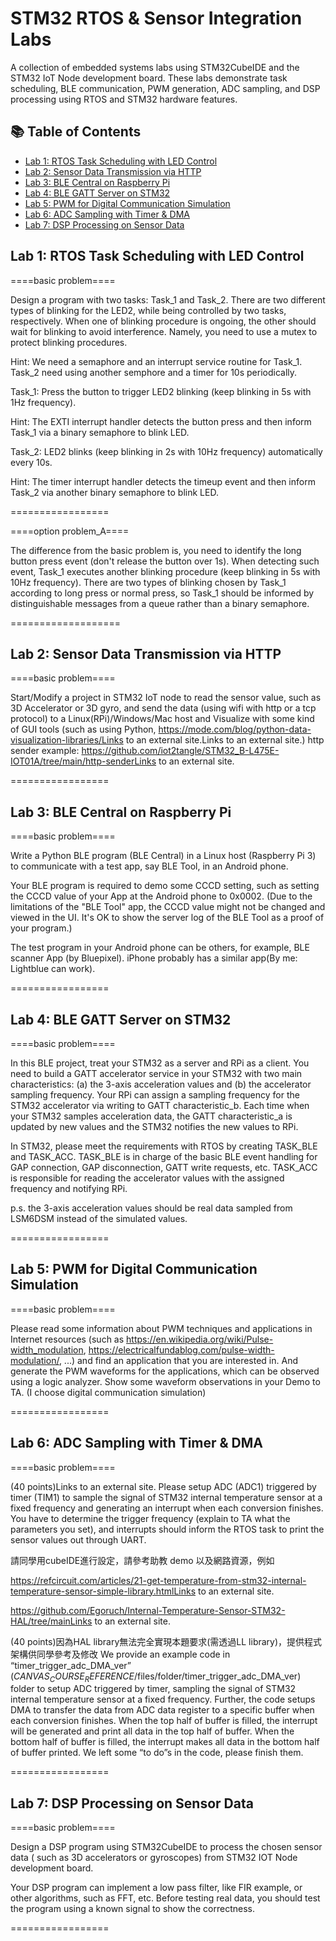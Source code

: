 # STM32 RTOS & Sensor Integration Labs

A collection of embedded systems labs using STM32CubeIDE and the STM32 IoT Node development board. These labs demonstrate task scheduling, BLE communication, PWM generation, ADC sampling, and DSP processing using RTOS and STM32 hardware features.

## 📚 Table of Contents

- [Lab 1: RTOS Task Scheduling with LED Control](#lab-1-rtos-task-scheduling-with-led-control)
- [Lab 2: Sensor Data Transmission via HTTP](#lab-2-sensor-data-transmission-via-http)
- [Lab 3: BLE Central on Raspberry Pi](#lab-3-ble-central-on-raspberry-pi)
- [Lab 4: BLE GATT Server on STM32](#lab-4-ble-gatt-server-on-stm32)
- [Lab 5: PWM for Digital Communication Simulation](#lab-5-pwm-for-digital-communication-simulation)
- [Lab 6: ADC Sampling with Timer & DMA](#lab-6-adc-sampling-with-timer--dma)
- [Lab 7: DSP Processing on Sensor Data](#lab-7-dsp-processing-on-sensor-data)

## Lab 1: RTOS Task Scheduling with LED Control

====basic problem====

Design a program with two tasks: Task_1 and Task_2. There are two different types of blinking for the LED2, while being controlled by two tasks, respectively. When one of blinking procedure is ongoing, the other should wait for blinking to avoid interference. Namely, you need to use a mutex to protect blinking procedures.

Hint: We need a semaphore and an interrupt service routine for Task_1. Task_2 need using another semphore and a timer for 10s periodically.

Task_1: Press the button to trigger LED2 blinking (keep blinking in 5s with 1Hz frequency).

Hint: The EXTI interrupt handler detects the button press and then inform Task_1 via a binary semaphore to blink LED.

Task_2: LED2 blinks (keep blinking in 2s with 10Hz frequency) automatically every 10s.

Hint: The timer interrupt handler detects the timeup event and then inform Task_2 via another binary semaphore to blink LED.

=================

====option problem_A====

The difference from the basic problem is, you need to identify the long button press event (don't release the button over 1s). When detecting such event, Task_1 executes another blinking procedure (keep blinking in 5s with 10Hz frequency). There are two types of blinking chosen by Task_1 according to long press or normal press, so Task_1 should be informed by distinguishable messages from a queue rather than a binary semaphore.

===================

## Lab 2: Sensor Data Transmission via HTTP

====basic problem====

Start/Modify a project in STM32 IoT node to read the sensor value, such as 3D Accelerator or 3D gyro, and send the data (using wifi with http or a tcp protocol) to a Linux(RPi)/Windows/Mac host and Visualize with some kind of GUI tools (such as using Python, https://mode.com/blog/python-data-visualization-libraries/Links to an external site.Links to an external site.)
http sender example: https://github.com/iot2tangle/STM32_B-L475E-IOT01A/tree/main/http-senderLinks to an external site.

=================

## Lab 3: BLE Central on Raspberry Pi

====basic problem====

Write a Python BLE program (BLE Central) in a Linux host (Raspberry Pi 3) to communicate with a test app, say BLE Tool,  in an Android phone.

Your BLE program is required to demo some CCCD setting, such as setting the CCCD value of your App at the Android phone to 0x0002.
(Due to the limitations of  the "BLE Tool" app, the CCCD value might not be changed and viewed in the UI. It's OK to show the server log of the BLE Tool as a proof of your program.)

The test program in your Android phone can be others, for example, BLE scanner App (by Bluepixel). iPhone probably has a similar app(By me: Lightblue can work).

=================

## Lab 4: BLE GATT Server on STM32

====basic problem====

In this BLE project, treat your STM32 as a server and RPi as a client. You need to build a GATT accelerator service in your STM32 with two main characteristics: (a) the 3-axis acceleration values and (b) the accelerator sampling frequency. Your RPi can assign a sampling frequency for the STM32 accelerator via writing to GATT characteristic_b. Each time when your STM32 samples acceleration data, the GATT characteristic_a is updated by new values and the STM32 notifies the new values to RPi.

In STM32, please meet the requirements with RTOS by creating TASK_BLE and TASK_ACC. TASK_BLE is in charge of the basic BLE event handling for GAP connection, GAP disconnection, GATT write requests, etc. TASK_ACC is responsible for reading the accelerator values with the assigned frequency and notifying RPi.

p.s. the 3-axis acceleration values should be real data sampled from LSM6DSM instead of the simulated values.

=================

## Lab 5: PWM for Digital Communication Simulation

====basic problem====

Please read some information about PWM techniques and applications in Internet resources (such as https://en.wikipedia.org/wiki/Pulse-width_modulation, https://electricalfundablog.com/pulse-width-modulation/, ...) and find an application that you are interested in. And generate the PWM waveforms for the applications, which can be observed using a logic analyzer. Show some waveform observations in your Demo to TA. (I choose digital communication simulation)

=================

## Lab 6: ADC Sampling with Timer & DMA

====basic problem====

(40 points)Links to an external site.
Please setup ADC (ADC1) triggered by timer (TIM1) to sample the signal of STM32 internal temperature sensor at a fixed frequency and generating an interrupt when each conversion finishes. You have to determine the trigger frequency (explain to TA what the parameters you set), and interrupts should inform the RTOS task to print the sensor values out through UART.

請同學用cubeIDE進行設定，請參考助教 demo 以及網路資源，例如

https://refcircuit.com/articles/21-get-temperature-from-stm32-internal-temperature-sensor-simple-library.htmlLinks to an external site.

https://github.com/Egoruch/Internal-Temperature-Sensor-STM32-HAL/tree/mainLinks to an external site.

(40 points)因為HAL library無法完全實現本題要求(需透過LL library)，提供程式架構供同學參考及修改
We provide an example code in “timer_trigger_adc_DMA_ver” ($CANVAS_COURSE_REFERENCE$/files/folder/timer_trigger_adc_DMA_ver) folder to setup ADC triggered by timer, sampling the signal of STM32 internal temperature sensor at a fixed frequency. Further, the code setups DMA to transfer the data from ADC data register to a specific buffer when each conversion finishes. When the top half of buffer is filled, the interrupt will be generated and print all data in the top half of buffer. When the bottom half of buffer is filled, the interrupt makes all data in the bottom half of buffer printed. We left some “to do”s in the code, please finish them.

=================

## Lab 7: DSP Processing on Sensor Data

====basic problem====

Design a DSP program using  STM32CubeIDE to process the chosen sensor data ( such as 3D accelerators or gyroscopes) from STM32 IOT Node development board.

Your DSP program can implement a low pass filter, like FIR example, or other algorithms, such as FFT, etc. Before testing real data, you should test the program using a known signal to show the correctness.

=================
